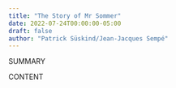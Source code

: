 ```yaml
---
title: "The Story of Mr Sommer"
date: 2022-07-24T00:00:00-05:00
draft: false
author: "Patrick Süskind/Jean-Jacques Sempé"
---
```


SUMMARY

<!--more-->

CONTENT